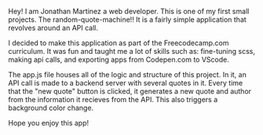 Hey! I am Jonathan Martinez a web developer.  This is one of my first small projects. The random-quote-machine!!
It is a fairly simple application that revolves around an API call.

I decided to make this application as part of the Freecodecamp.com curriculum.  It was fun and taught me a lot of skills such as: fine-tuning scss, making api calls, and exporting apps from Codepen.com to VScode.

The app.js file houses all of the logic and structure of this project.  In it, an API call is made to a backend server with several quotes in it.  Every time that the "new quote" button is clicked, it generates a new quote and author from the information it recieves from the API.  This also triggers a background color change.

Hope you enjoy this app!